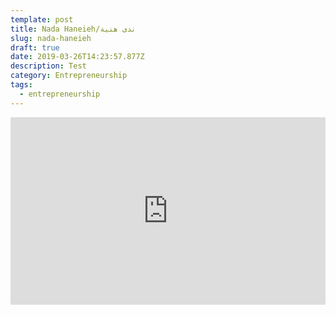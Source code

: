```yaml
---
template: post
title: Nada Haneieh/ندى هنية
slug: nada-haneieh
draft: true
date: 2019-03-26T14:23:57.877Z
description: Test
category: Entrepreneurship
tags:
  - entrepreneurship
---
```

<iframe width="100%" height="300" scrolling="no" frameborder="no" allow="autoplay" src="https://w.soundcloud.com/player/?url=https%3A//api.soundcloud.com/tracks/345806510&color=%23ff5500&auto_play=false&hide_related=false&show_comments=true&show_user=true&show_reposts=false&show_teaser=true&visual=true"></iframe>
